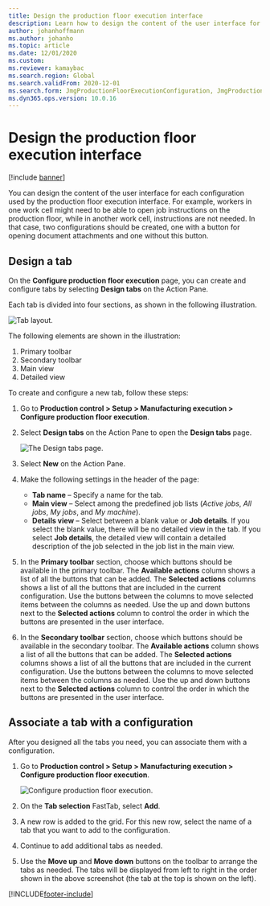 ```yaml
---
title: Design the production floor execution interface
description: Learn how to design the content of the user interface for each configuration, including an outline and step-by-step process on designing a tab.
author: johanhoffmann
ms.author: johanho
ms.topic: article
ms.date: 12/01/2020
ms.custom:
ms.reviewer: kamaybac
ms.search.region: Global
ms.search.validFrom: 2020-12-01
ms.search.form: JmgProductionFloorExecutionConfiguration, JmgProductionFloorExecutionConfigurationTab
ms.dyn365.ops.version: 10.0.16
---
```


# Design the production floor execution interface

[!include [banner](../includes/banner.md)]

You can design the content of the user interface for each configuration used by the production floor execution interface. For example, workers in one work cell might need to be able to open job instructions on the production floor, while in another work cell, instructions are not needed. In that case, two configurations should be created, one with a button for opening document attachments and one without this button.

## Design a tab

On the **Configure production floor execution** page, you can create and configure tabs by selecting **Design tabs** on the Action Pane.

Each tab is divided into four sections, as shown in the following illustration.

![Tab layout.](media/pfe-tab-layout.png "Tab layout")

The following elements are shown in the illustration:

1. Primary toolbar
1. Secondary toolbar
1. Main view
1. Detailed view

To create and configure a new tab, follow these steps:

1. Go to **Production control \> Setup \> Manufacturing execution \> Configure production floor execution**.

1. Select **Design tabs** on the Action Pane to open the **Design tabs** page.

    ![The Design tabs page.](media/pfe-design-tabs.png "The Design tabs page")

1. Select **New** on the Action Pane.

1. Make the following settings in the header of the page:

    - **Tab name** – Specify a name for the tab.
    - **Main view** – Select among the predefined job lists (*Active jobs*, *All jobs*, *My jobs*, and *My machine*).
    - **Details view** – Select between a blank value or **Job details**. If you select the blank value, there will be no detailed view in the tab. If you select **Job details**, the detailed view will contain a detailed description of the job selected in the job list in the main view.

1. In the **Primary toolbar** section, choose which buttons should be available in the primary toolbar. The **Available actions** column shows a list of all the buttons that can be added. The **Selected actions** columns shows a list of all the buttons that are included in the current configuration. Use the buttons between the columns to move selected items between the columns as needed. Use the up and down buttons next to the **Selected actions** column to control the order in which the buttons are presented in the user interface.

1. In the **Secondary toolbar** section, choose which buttons should be available in the secondary toolbar. The **Available actions** column shows a list of all the buttons that can be added. The **Selected actions** columns shows a list of all the buttons that are included in the current configuration. Use the buttons between the columns to move selected items between the columns as needed. Use the up and down buttons next to the **Selected actions** column to control the order in which the buttons are presented in the user interface.

## Associate a tab with a configuration

After you designed all the tabs you need, you can associate them with a configuration.

1. Go to **Production control \> Setup \> Manufacturing execution \> Configure production floor execution**.

    ![Configure production floor execution.](media/pfe-config-prod-floor-execution.png "Configure production floor execution")

1. On the **Tab selection** FastTab, select **Add**.

1. A new row is added to the grid. For this new row, select the name of a tab that you want to add to the configuration.

1. Continue to add additional tabs as needed.

1. Use the **Move up** and **Move down** buttons on the toolbar to arrange the tabs as needed. The tabs will be displayed from left to right in the order shown in the above screenshot (the tab at the top is shown on the left).


[!INCLUDE[footer-include](../../includes/footer-banner.md)]
